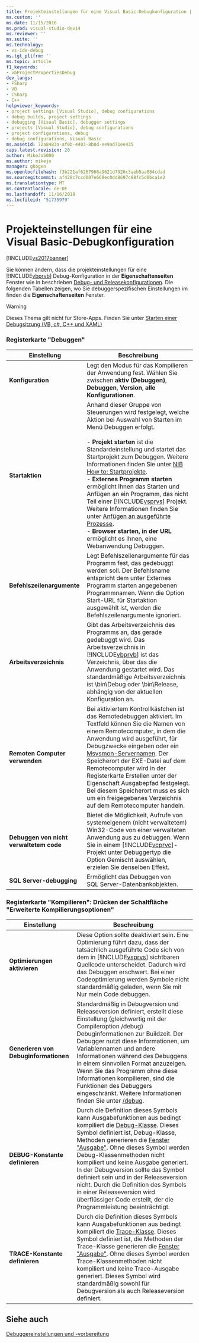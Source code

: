 ```yaml
---
title: Projekteinstellungen für eine Visual Basic-Debugkonfiguration | Microsoft-Dokumentation
ms.custom: ''
ms.date: 11/15/2016
ms.prod: visual-studio-dev14
ms.reviewer: ''
ms.suite: ''
ms.technology:
- vs-ide-debug
ms.tgt_pltfrm: ''
ms.topic: article
f1_keywords:
- vbProjectPropertiesDebug
dev_langs:
- FSharp
- VB
- CSharp
- C++
helpviewer_keywords:
- project settings [Visual Studio], debug configurations
- debug builds, project settings
- debugging [Visual Basic], debugger settings
- projects [Visual Studio], debug configurations
- project configurations, debug
- debug configurations, Visual Basic
ms.assetid: 72a8483a-af0b-4403-8b0d-ee9ad71ee435
caps.latest.revision: 20
author: MikeJo5000
ms.author: mikejo
manager: ghogen
ms.openlocfilehash: f3b221af6267966a9621d7926c3aeb5aa684cdad
ms.sourcegitcommit: af428c7ccd007e668ec0dd8697c88fc5d8bca1e2
ms.translationtype: MT
ms.contentlocale: de-DE
ms.lasthandoff: 11/16/2018
ms.locfileid: "51735979"
---
```

# <a name="project-settings-for-a-visual-basic-debug-configuration"></a>Projekteinstellungen für eine Visual Basic-Debugkonfiguration
[!INCLUDE[vs2017banner](../includes/vs2017banner.md)]

Sie können ändern, dass die projekteinstellungen für eine [!INCLUDE[vbprvb](../includes/vbprvb-md.md)] Debug-Konfiguration in der **Eigenschaftenseiten** Fenster wie in beschrieben [Debug- und Releasekonfigurationen](../debugger/how-to-set-debug-and-release-configurations.md). Die folgenden Tabellen zeigen, wo Sie debuggerspezifischen Einstellungen im finden die **Eigenschaftenseiten** Fenster.  
  
> [!WARNING]
>  Dieses Thema gilt nicht für Store-Apps. Finden Sie unter [Starten einer Debugsitzung (VB, c#, C++ und XAML)](../debugger/start-a-debugging-session-for-a-store-app-in-visual-studio-vb-csharp-cpp-and-xaml.md)  
  
### <a name="debug-tab"></a>Registerkarte "Debuggen"  
  
|Einstellung|Beschreibung|  
|-------------|-----------------|  
|**Konfiguration**|Legt den Modus für das Kompilieren der Anwendung fest. Wählen Sie zwischen **aktiv (Debuggen)**, **Debuggen**, **Version**, **alle Konfigurationen**.|  
|**Startaktion**|Anhand dieser Gruppe von Steuerungen wird festgelegt, welche Aktion bei Auswahl von Starten im Menü Debuggen erfolgt.<br /><br /> -   **Projekt starten** ist die Standardeinstellung und startet das Startprojekt zum Debuggen. Weitere Informationen finden Sie unter [NIB How to: Startprojekte](http://msdn.microsoft.com/en-us/31465836-0911-48db-a5d9-e456b635e970).<br />-   **Externes Programm starten** ermöglicht Ihnen das Starten und Anfügen an ein Programm, das nicht Teil einer [!INCLUDE[vsprvs](../includes/vsprvs-md.md)] Projekt. Weitere Informationen finden Sie unter [Anfügen an ausgeführte Prozesse](../debugger/attach-to-running-processes-with-the-visual-studio-debugger.md).<br />-   **Browser starten, in der URL** ermöglicht es Ihnen, eine Webanwendung Debuggen.|  
|**Befehlszeilenargumente**|Legt Befehlszeilenargumente für das Programm fest, das gedebuggt werden soll. Der Befehlsname entspricht dem unter Externes Programm starten angegebenen Programmnamen. Wenn die Option Start-URL für Startaktion ausgewählt ist, werden die Befehlszeilenargumente ignoriert.|  
|**Arbeitsverzeichnis**|Gibt das Arbeitsverzeichnis des Programms an, das gerade gedebuggt wird. Das Arbeitsverzeichnis in [!INCLUDE[vbprvb](../includes/vbprvb-md.md)] ist das Verzeichnis, über das die Anwendung gestartet wird. Das standardmäßige Arbeitsverzeichnis ist \bin\Debug oder \bin\Release, abhängig von der aktuellen Konfiguration an.|  
|**Remoten Computer verwenden**|Bei aktiviertem Kontrollkästchen ist das Remotedebuggen aktiviert. Im Textfeld können Sie die Namen von einem Remotecomputer, in dem die Anwendung wird ausgeführt, für Debugzwecke eingeben oder ein [Msvsmon-Servernamen](http://msdn.microsoft.com/library/55b60ce7-834b-4e83-a10e-fe4248260a4c). Der Speicherort der EXE-Datei auf dem Remotecomputer wird in der Registerkarte Erstellen unter der Eigenschaft Ausgabepfad festgelegt. Bei diesem Speicherort muss es sich um ein freigegebenes Verzeichnis auf dem Remotecomputer handeln.|  
|**Debuggen von nicht verwaltetem code**|Bietet die Möglichkeit, Aufrufe von systemeigenem (nicht verwaltetem) Win32-Code von einer verwalteten Anwendung aus zu debuggen. Wenn Sie in einem [!INCLUDE[vcprvc](../includes/vcprvc-md.md)]-Projekt unter Debuggertyp die Option Gemischt auswählen, erzielen Sie denselben Effekt.|  
|**SQL Server-debugging**|Ermöglicht das Debuggen von SQL Server-Datenbankobjekten.|  
  
### <a name="compile-tab-press-advanced-compile-options-button"></a>Registerkarte "Kompilieren": Drücken der Schaltfläche "Erweiterte Kompilierungsoptionen"  
  
|Einstellung|Beschreibung|  
|-------------|-----------------|  
|**Optimierungen aktivieren**|Diese Option sollte deaktiviert sein. Eine Optimierung führt dazu, dass der tatsächlich ausgeführte Code sich von dem in [!INCLUDE[vsprvs](../includes/vsprvs-md.md)] sichtbaren Quellcode unterscheidet. Dadurch wird das Debuggen erschwert. Bei einer Codeoptimierung werden Symbole nicht standardmäßig geladen, wenn Sie mit Nur mein Code debuggen.|  
|**Generieren von Debuginformationen**|Standardmäßig in Debugversion und Releaseversion definiert, erstellt diese Einstellung (gleichwertig mit der Compileroption /debug) Debuginformationen zur Buildzeit. Der Debugger nutzt diese Informationen, um Variablennamen und andere Informationen während des Debuggens in einem sinnvollen Format anzuzeigen. Wenn Sie das Programm ohne diese Informationen kompilieren, sind die Funktionen des Debuggers eingeschränkt. Weitere Informationen finden Sie unter [/debug](http://msdn.microsoft.com/library/c2b0bea5-1d5e-499f-9bd5-4f6c6b715ea2).|  
|**DEBUG-Konstante definieren**|Durch die Definition dieses Symbols kann Ausgabefunktionen aus bedingt kompiliert die [Debug-Klasse](https://msdn.microsoft.com/library/system.diagnostics.debug.aspx). Dieses Symbol definiert ist, Debug-Klasse, Methoden generieren die [Fenster "Ausgabe"](../ide/reference/output-window.md). Ohne dieses Symbol werden Debug-Klassenmethoden nicht kompiliert und keine Ausgabe generiert. In der Debugversion sollte das Symbol definiert sein und in der Releaseversion nicht. Durch die Definition des Symbols in einer Releaseversion wird überflüssiger Code erstellt, der die Programmleistung beeinträchtigt.|  
|**TRACE-Konstante definieren**|Durch die Definition dieses Symbols kann Ausgabefunktionen aus bedingt kompiliert die [Trace-Klasse](https://msdn.microsoft.com/library/system.diagnostics.trace.aspx). Dieses Symbol definiert ist, die Methoden der Trace-Klasse generieren die [Fenster "Ausgabe"](../ide/reference/output-window.md). Ohne dieses Symbol werden Trace-Klassenmethoden nicht kompiliert und keine Trace-Ausgabe generiert. Dieses Symbol wird standardmäßig sowohl für Debugversion als auch Releaseversion definiert.|  
  
## <a name="see-also"></a>Siehe auch  
 [Debuggereinstellungen und -vorbereitung](../debugger/debugger-settings-and-preparation.md)



